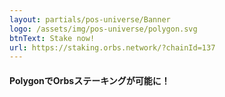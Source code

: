 ```yaml
---
layout: partials/pos-universe/Banner
logo: /assets/img/pos-universe/polygon.svg
btnText: Stake now!
url: https://staking.orbs.network/?chainId=137
---
```



#### PolygonでOrbsステーキングが可能に！